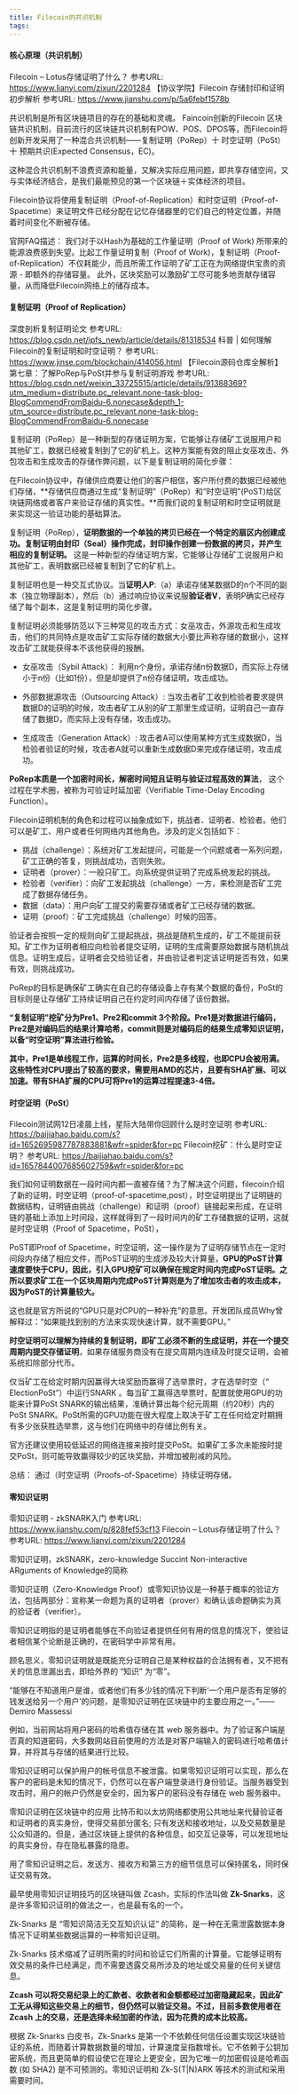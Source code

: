 ```yaml
---
title: Filecoin的共识机制
tags: 
---
```


#### 核心原理（共识机制）

Filecoin – Lotus存储证明了什么？
参考URL: https://www.lianyi.com/zixun/2201284
【协议学院】Filecoin 存储封印和证明初步解析
参考URL: https://www.jianshu.com/p/5a6febf1578b

共识机制是所有区块链项目的存在的基础和灵魂。
Faincoin创新的Filecoin 区块链共识机制，目前流行的区块链共识机制有POW、POS、DPOS等，而Filecoin将创新开发采用了一种混合共识机制——复制证明（PoRep）十 时空证明（PoSt）十 预期共识(Expected Consensus，EC)。

这种混合共识机制不浪费资源和能量，又解决实际应用问题，即共享存储空间，又与实体经济结合，是我们最能预见的第一个区块链＋实体经济的项目。

Filecoin协议将使用复制证明（Proof-of-Replication）和时空证明（Proof-of-Spacetime）来证明文件已经分配在记忆存储器里的它们自己的特定位置，并随着时间变化不断被存储。

官网FAQ描述：
我们对于以Hash为基础的工作量证明（Proof of Work) 所带来的能源浪费感到失望。比起工作量证明复制（Proof of Work)，复制证明（Proof-of-Replication）不仅耗能少，而且所需工作证明了矿工正在为网络提供宝贵的资源 - 即额外的存储容量。 此外，区块奖励可以激励矿工尽可能多地贡献存储容量，从而降低Filecoin网络上的储存成本。

#### 复制证明（Proof of Replication）

深度剖析复制证明论文
参考URL: https://blog.csdn.net/ipfs_newb/article/details/81318534
科普 | 如何理解Filecoin的复制证明和时空证明？
参考URL: https://www.jinse.com/blockchain/414056.html
【Filecoin源码仓库全解析】第七章：了解PoRep与PoSt并参与复制证明游戏
参考URL: https://blog.csdn.net/weixin_33725515/article/details/91388369?utm_medium=distribute.pc_relevant.none-task-blog-BlogCommendFromBaidu-6.nonecase&depth_1-utm_source=distribute.pc_relevant.none-task-blog-BlogCommendFromBaidu-6.nonecase

复制证明（PoRep）是一种新型的存储证明方案，它能够让存储矿工说服用户和其他矿工，数据已经被复制到了它的矿机上。这种方案能有效的阻止女巫攻击、外包攻击和生成攻击的存储作弊问题，以下是复制证明的简化步骤：

在Filecoin协议中，存储供应商要让他们的客户相信，客户所付费的数据已经被他们存储，**存储供应商通过生成“复制证明”（PoRep）和“时空证明”(PoST)给区块链网络或者客户来验证存储的真实性。**而我们说的复制证明和时空证明就是来实现这一验证功能的基础算法。

复制证明（PoRep），**证明数据的一个单独的拷贝已经在一个特定的扇区内创建成功。复制证明由封印（Seal）操作完成，封印操作创建一份数据的拷贝，并产生相应的复制证明。** 这是一种新型的存储证明方案，它能够让存储矿工说服用户和其他矿工，表明数据已经被复制到了它的矿机上。

复制证明也是一种交互式协议。当**证明人P**:（a）承诺存储某数据D的n个不同的副本（独立物理副本），然后（b）通过响应协议来说服**验证者V**，表明P确实已经存储了每个副本，这是复制证明的简化步骤。

复制证明必须能够防范以下三种常见的攻击方式：女巫攻击，外源攻击和生成攻击，他们的共同特点是攻击矿工实际存储的数据大小要比声称存储的数据小，这样攻击矿工就能获得本不该他获得的报酬。

*   女巫攻击（Sybil Attack）：
    利用n个身份，承诺存储n份数据D，而实际上存储小于n份（比如1份），但是却提供了n份存储证明，攻击成功。

*   外部数据源攻击（Outsourcing Attack）:
    当攻击者矿工收到检验者要求提供数据D的证明的时候，攻击者矿工从别的矿工那里生成证明，证明自己一直存储了数据D，而实际上没有存储，攻击成功。

*   生成攻击（Generation Attack）:
    攻击者A可以使用某种方式生成数据D，当检验者验证的时候，攻击者A就可以重新生成数据D来完成存储证明，攻击成功。

**PoRep本质是一个加密时间长，解密时间短且证明与验证过程高效的算法**， 这个过程在学术圈，被称为可验证时延加密（Verifiable Time-Delay Encoding Function）。

Filecoin证明机制的角色和过程可以抽象成如下，挑战者、证明者、检验者。他们可以是矿工、用户或者任何网络内其他角色。涉及的定义包括如下：

*   挑战（challenge）：系统对矿工发起提问，可能是一个问题或者一系列问题，矿工正确的答复，则挑战成功，否则失败。
*   证明者（prover）：一般只矿工。向系统提供证明了完成系统发起的挑战。
*   检验者（verifier）：向矿工发起挑战（challenge）一方，来检测是否矿工完成了数据存储任务。
*   数据（data）：用户向矿工提交的需要存储或者矿工已经存储的数据。
*   证明（proof）：矿工完成挑战（challenge）时候的回答。

验证者会按照一定的规则向矿工提起挑战，挑战是随机生成的，矿工不能提前获知。矿工作为证明者相应向检验者提交证明，证明的生成需要原始数据与随机挑战信息。证明生成后，证明者会交给验证者，并由验证者判定该证明是否有效，如果有效，则挑战成功。

PoRep的目标是确保矿工确实在自己的存储设备上存有某个数据的备份，PoSt的目标则是让存储矿工持续证明自己在约定时间内存储了该份数据。

**“复制证明”挖矿分为Pre1、Pre2和commit 3个阶段。Pre1是对数据进行编码，Pre2是对编码后的结果计算哈希，commit则是对编码后的结果生成零知识证明，以备“时空证明”算法进行检验。**

**其中，Pre1是单线程工作，运算的时间长，Pre2是多线程，也即CPU会被用满。这些特性对CPU提出了较高的要求，需要用AMD的芯片，且要有SHA扩展、可以加速。带有SHA扩展的CPU可将Pre1的运算过程提速3-4倍。**

#### 时空证明（PoSt）

Filecoin测试网12日凌晨上线，星际大陆带你回顾什么是时空证明
参考URL: https://baijiahao.baidu.com/s?id=1652695987787883881&wfr=spider&for=pc
Filecoin挖矿：什么是时空证明？
参考URL: https://baijiahao.baidu.com/s?id=1657844007685602759&wfr=spider&for=pc

我们如何证明数据在一段时间内都一直被存储？为了解决这个问题，filecoin介绍了新的证明，时空证明（proof-of-spacetime,post），时空证明提出了证明链的数据结构，证明链由挑战（challenge）和证明（proof）链接起来形成，在证明链的基础上添加上时间段，这样就得到了一段时间内的矿工存储数据的证明，这就是时空证明（Proof of Spacetime，PoSt），

PoST即Proof of Spacetime，时空证明，这一操作是为了证明存储节点在一定时间段内存储了相应文件，而PoST证明的生成涉及较大计算量，**GPU的PoST计算速度要快于CPU，因此，引入GPU挖矿可以确保在规定时间内完成PoST证明。之所以要求矿工在一个区块周期内完成PoST计算则是为了增加攻击者的攻击成本，因为PoST的计算量较大。**

这也就是官方所说的“GPU只是对CPU的一种补充”的意思。开发团队成员Why曾解释过：“如果能找到别的方法来实现快速计算，就不需要GPU。”

**时空证明可以理解为持续的复制证明，即矿工必须不断的生成证明，并在一个提交周期内提交存储证明**，如果存储服务商没有在提交周期内连续及时提交证明，会被系统扣除部分代币。

仅当矿工在给定时期内因赢得大块奖励而赢得了选举票时，才在选举时空（“ ElectionPoSt”）中运行SNARK 。每当矿工赢得选举票时，配置就使用GPU的功能来计算PoSt SNARK的输出结果，准确计算出每个纪元周期（约20秒）内的PoSt SNARK。PoSt所需的GPU功能在很大程度上取决于矿工在任何给定时期拥有多少张获胜选举票，这与他们在网络中的存储比例有关。

官方还建议使用较低延迟的网络连接来按时提交PoSt。如果矿工多次未能按时提交PoSt，则可能导致赢得较少的区块奖励，并增加被削减的风险。

总结： 通过（时空证明（Proofs-of-Spacetime）持续证明存储。

#### 零知识证明

零知识证明 - zkSNARK入门
参考URL: https://www.jianshu.com/p/828fef53cf13
Filecoin – Lotus存储证明了什么？
参考URL: https://www.lianyi.com/zixun/2201284

零知识证明，zkSNARK，zero-knowledge Succint Non-interactive ARguments of Knowledge的简称

零知识证明（Zero-Knowledge Proof）或零知识协议是一种基于概率的验证方法，包括两部分：宣称某一命题为真的证明者（prover）和确认该命题确实为真的验证者（verifier）。

零知识证明指的是证明者能够在不向验证者提供任何有用的信息的情况下，使验证者相信某个论断是正确的，在密码学中非常有用。

顾名思义，零知识证明就是既能充分证明自己是某种权益的合法拥有者，又不把有关的信息泄漏出去，即给外界的 “知识” 为“零”。

“能够在不知道用户是谁，或者他们有多少钱的情况下判断‘一个用户是否有足够的钱发送给另一个用户’的问题，是零知识证明在区块链中的主要应用之一。”——Demiro Massessi

例如，当前网站将用户密码的哈希值存储在其 web 服务器中。为了验证客户端是否真的知道密码，大多数网站目前使用的方法是对客户端输入的密码进行哈希值计算，并将其与存储的结果进行比较。

零知识证明可以保护用户的帐号信息不被泄露。如果零知识证明可以实现，那么在客户的密码是未知的情况下，仍然可以在客户端登录进行身份验证。当服务器受到攻击时，用户的帐户仍然是安全的，因为客户的密码没有存储在 web 服务器中。

零知识证明在区块链中的应用
比特币和以太坊网络都使用公共地址来代替验证者和证明者的真实身份，使得交易部分匿名; 只有发送和接收地址，以及交易数量是公众知道的。但是，通过区块链上提供的各种信息，如交互记录等，可以发现地址的真实身份，存在隐私暴露的隐患。

用了零知识证明之后，发送方、接收方和第三方的细节信息可以保持匿名，同时保证交易有效。

最早使用零知识证明技巧的区块链叫做 Zcash，实际的作法叫做 **Zk-Snarks**，这是许多零知识证明的做法之一，也是最有名的一个。

Zk-Snarks 是 “零知识简洁无交互知识认证” 的简称，是一种在无需泄露数据本身情况下证明某些数据运算的一种零知识证明。

Zk-Snarks 技术缩减了证明所需的时间和验证它们所需的计算量。它能够证明有效交易的条件已经满足，而不需要透露交易所涉及的地址或交易量的任何关键信息。

**Zcash 可以将交易纪录上的汇款者、收款者和金额都经过加密隐藏起来，因此矿工无从得知这些交易上的细节，但仍然可以验证交易。不过，目前多数使用者在 Zcash 上的交易，还是选择未经加密的作法，因为花费的成本比较高。**

根据 Zk-Snarks 白皮书，Zk-Snarks 是第一个不依赖任何信任设置实现区块链验证的系统，而随着计算数据数量的增加，计算速度呈指数增长。它不依赖于公钥加密系统，而且更简单的假设使它在理论上更安全，因为它唯一的加密假设是哈希函数 (如 SHA2) 是不可预测的。零知识证明和 Zk-S(T|N)ARK 等技术的测试和采用需要时间。